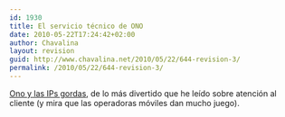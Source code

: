 ```yaml
---
id: 1930
title: El servicio técnico de ONO
date: 2010-05-22T17:24:42+02:00
author: Chavalina
layout: revision
guid: http://www.chavalina.net/2010/05/22/644-revision-3/
permalink: /2010/05/22/644-revision-3/
---
```

<a href="http://www.campanilla.info/index.php?p=318" target="_blank">Ono y las IPs gordas</a>, de lo más divertido que he leído sobre atención al cliente (y mira que las operadoras móviles dan mucho juego).